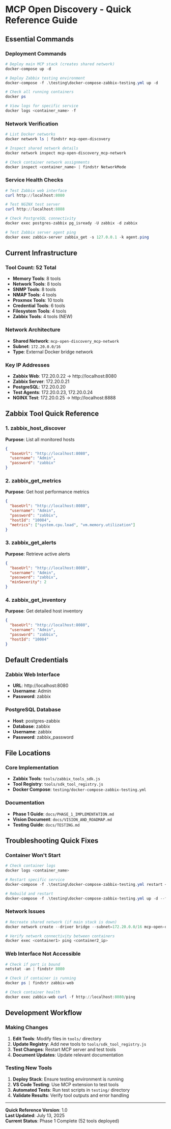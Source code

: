 # MCP Open Discovery - Quick Reference Guide

## Essential Commands

### Deployment Commands

```powershell
# Deploy main MCP stack (creates shared network)
docker-compose up -d

# Deploy Zabbix testing environment
docker-compose -f .\testing\docker-compose-zabbix-testing.yml up -d

# Check all running containers
docker ps

# View logs for specific service
docker logs <container_name> -f
```

### Network Verification

```powershell
# List Docker networks
docker network ls | findstr mcp-open-discovery

# Inspect shared network details
docker network inspect mcp-open-discovery_mcp-network

# Check container network assignments
docker inspect <container_name> | findstr NetworkMode
```

### Service Health Checks

```powershell
# Test Zabbix web interface
curl http://localhost:8080

# Test NGINX test server
curl http://localhost:8888

# Check PostgreSQL connectivity
docker exec postgres-zabbix pg_isready -U zabbix -d zabbix

# Test Zabbix server agent ping
docker exec zabbix-server zabbix_get -s 127.0.0.1 -k agent.ping
```

## Current Infrastructure

### Tool Count: 52 Total

- **Memory Tools**: 8 tools
- **Network Tools**: 8 tools
- **SNMP Tools**: 8 tools
- **NMAP Tools**: 4 tools
- **Proxmox Tools**: 10 tools
- **Credential Tools**: 6 tools
- **Filesystem Tools**: 4 tools
- **Zabbix Tools**: 4 tools (NEW)

### Network Architecture

- **Shared Network**: `mcp-open-discovery_mcp-network`
- **Subnet**: `172.20.0.0/16`
- **Type**: External Docker bridge network

### Key IP Addresses

- **Zabbix Web**: 172.20.0.22 → http://localhost:8080
- **Zabbix Server**: 172.20.0.21
- **PostgreSQL**: 172.20.0.20
- **Test Agents**: 172.20.0.23, 172.20.0.24
- **NGINX Test**: 172.20.0.25 → http://localhost:8888

## Zabbix Tool Quick Reference

### 1. zabbix_host_discover

**Purpose**: List all monitored hosts

```json
{
  "baseUrl": "http://localhost:8080",
  "username": "Admin",
  "password": "zabbix"
}
```

### 2. zabbix_get_metrics

**Purpose**: Get host performance metrics

```json
{
  "baseUrl": "http://localhost:8080",
  "username": "Admin",
  "password": "zabbix",
  "hostId": "10084",
  "metrics": ["system.cpu.load", "vm.memory.utilization"]
}
```

### 3. zabbix_get_alerts

**Purpose**: Retrieve active alerts

```json
{
  "baseUrl": "http://localhost:8080",
  "username": "Admin",
  "password": "zabbix",
  "minSeverity": 2
}
```

### 4. zabbix_get_inventory

**Purpose**: Get detailed host inventory

```json
{
  "baseUrl": "http://localhost:8080",
  "username": "Admin",
  "password": "zabbix",
  "hostId": "10084"
}
```

## Default Credentials

### Zabbix Web Interface

- **URL**: http://localhost:8080
- **Username**: Admin
- **Password**: zabbix

### PostgreSQL Database

- **Host**: postgres-zabbix
- **Database**: zabbix
- **Username**: zabbix
- **Password**: zabbix_password

## File Locations

### Core Implementation

- **Zabbix Tools**: `tools/zabbix_tools_sdk.js`
- **Tool Registry**: `tools/sdk_tool_registry.js`
- **Docker Compose**: `testing/docker-compose-zabbix-testing.yml`

### Documentation

- **Phase 1 Guide**: `docs/PHASE_1_IMPLEMENTATION.md`
- **Vision Document**: `docs/VISION_AND_ROADMAP.md`
- **Testing Guide**: `docs/TESTING.md`

## Troubleshooting Quick Fixes

### Container Won't Start

```powershell
# Check container logs
docker logs <container_name>

# Restart specific service
docker-compose -f .\testing\docker-compose-zabbix-testing.yml restart <service_name>

# Rebuild and restart
docker-compose -f .\testing\docker-compose-zabbix-testing.yml up -d --force-recreate
```

### Network Issues

```powershell
# Recreate shared network (if main stack is down)
docker network create --driver bridge --subnet=172.20.0.0/16 mcp-open-discovery_mcp-network

# Verify network connectivity between containers
docker exec <container1> ping <container2_ip>
```

### Web Interface Not Accessible

```powershell
# Check if port is bound
netstat -an | findstr 8080

# Check if container is running
docker ps | findstr zabbix-web

# Check container health
docker exec zabbix-web curl -f http://localhost:8080/ping
```

## Development Workflow

### Making Changes

1. **Edit Tools**: Modify files in `tools/` directory
2. **Update Registry**: Add new tools to `tools/sdk_tool_registry.js`
3. **Test Changes**: Restart MCP server and test tools
4. **Document Updates**: Update relevant documentation

### Testing New Tools

1. **Deploy Stack**: Ensure testing environment is running
2. **VS Code Testing**: Use MCP extension to test tools
3. **Automated Tests**: Run test scripts in `testing/` directory
4. **Validate Results**: Verify tool outputs and error handling

---

**Quick Reference Version**: 1.0  
**Last Updated**: July 13, 2025  
**Current Status**: Phase 1 Complete (52 tools deployed)
